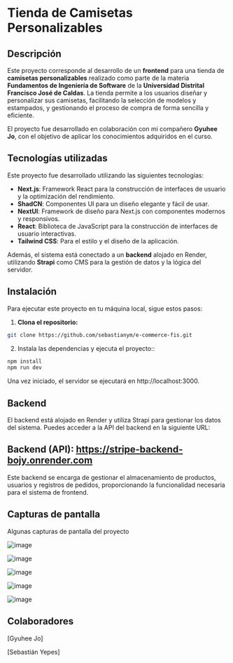# **Tienda de Camisetas Personalizables**

## Descripción

Este proyecto corresponde al desarrollo de un **frontend** para una tienda de **camisetas personalizables** realizado como parte de la materia **Fundamentos de Ingeniería de Software** de la **Universidad Distrital Francisco José de Caldas**. La tienda permite a los usuarios diseñar y personalizar sus camisetas, facilitando la selección de modelos y estampados, y gestionando el proceso de compra de forma sencilla y eficiente.

El proyecto fue desarrollado en colaboración con mi compañero **Gyuhee Jo**, con el objetivo de aplicar los conocimientos adquiridos en el curso.

## Tecnologías utilizadas

Este proyecto fue desarrollado utilizando las siguientes tecnologías:

- **Next.js**: Framework React para la construcción de interfaces de usuario y la optimización del rendimiento.
- **ShadCN**: Componentes UI para un diseño elegante y fácil de usar.
- **NextUI**: Framework de diseño para Next.js con componentes modernos y responsivos.
- **React**: Biblioteca de JavaScript para la construcción de interfaces de usuario interactivas.
- **Tailwind CSS**: Para el estilo y el diseño de la aplicación.

Además, el sistema está conectado a un **backend** alojado en Render, utilizando **Strapi** como CMS para la gestión de datos y la lógica del servidor.

## Instalación

Para ejecutar este proyecto en tu máquina local, sigue estos pasos:

1. **Clona el repositorio:**

  ```bash
  git clone https://github.com/sebastianym/e-commerce-fis.git
  ```

2. Instala las dependencias y ejecuta el proyecto::

  ```bash
  npm install
  npm run dev
  ```

Una vez iniciado, el servidor se ejecutará en http://localhost:3000.
   
## Backend
El backend está alojado en Render y utiliza Strapi para gestionar los datos del sistema. Puedes acceder a la API del backend en la siguiente URL:

## Backend (API): https://stripe-backend-bojy.onrender.com
Este backend se encarga de gestionar el almacenamiento de productos, usuarios y registros de pedidos, proporcionando la funcionalidad necesaria para el sistema de frontend.

## Capturas de pantalla
Algunas capturas de pantalla del proyecto 

![image](https://github.com/user-attachments/assets/b6903928-966f-48d0-bffb-75e34c5d231b)

![image](https://github.com/user-attachments/assets/ef50e67f-e3c0-4a49-9158-ae9e1a2fad64)

![image](https://github.com/user-attachments/assets/65ceb74b-5143-428d-98b9-287dbfb7c1f6)

![image](https://github.com/user-attachments/assets/ed0de02a-5560-48fb-b798-c312bbd13d43)

![image](https://github.com/user-attachments/assets/6a3fd5d1-481d-47d8-a64f-83a015ca1640)

## Colaboradores

[Gyuhee Jo]

[Sebastián Yepes]
